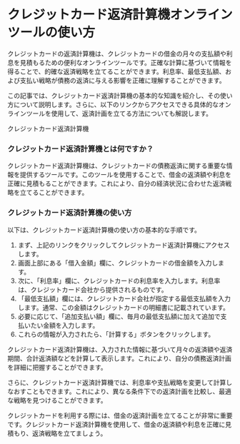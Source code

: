 クレジットカード返済計算機オンラインツールの使い方
=========================

クレジットカードの返済計算機は、クレジットカードの借金の月々の支払額や利息を見積もるための便利なオンラインツールです。正確な計算に基づいて情報を得ることで、的確な返済戦略を立てることができます。利息率、最低支払額、および支払い戦略が債務の返済に与える影響を正確に理解することができます。

この記事では、クレジットカード返済計算機の基本的な知識を紹介し、その使い方について説明します。さらに、以下のリンクからアクセスできる具体的なオンラインツールを使用して、返済計画を立てる方法についても解説します。

クレジットカード返済計算機

### クレジットカード返済計算機とは何ですか？

クレジットカード返済計算機は、クレジットカードの債務返済に関する重要な情報を提供するツールです。このツールを使用することで、借金の返済額や利息を正確に見積もることができます。これにより、自分の経済状況に合わせた返済戦略を立てることができます。

### クレジットカード返済計算機の使い方

以下は、クレジットカード返済計算機の使い方の基本的な手順です。

1. まず、上記のリンクをクリックしてクレジットカード返済計算機にアクセスします。
2. 画面上部にある「借入金額」欄に、クレジットカードの借金額を入力します。
3. 次に、「利息率」欄に、クレジットカードの利息率を入力します。利息率は、クレジットカード会社から提供されるものです。
4. 「最低支払額」欄には、クレジットカード会社が指定する最低支払額を入力します。通常、この金額はクレジットカードの明細書に記載されています。
5. 必要に応じて、「追加支払い額」欄に、毎月の最低支払額に加えて追加で支払いたい金額を入力します。
6. これらの情報が入力されたら、「計算する」ボタンをクリックします。

クレジットカード返済計算機は、入力された情報に基づいて月々の返済額や返済期間、合計返済額などを計算して表示します。これにより、自分の債務返済計画を詳細に把握することができます。

さらに、クレジットカード返済計算機では、利息率や支払戦略を変更して計算しなおすこともできます。これにより、異なる条件下での返済計画を比較し、最適な戦略を見つけることができます。

クレジットカードを利用する際には、借金の返済計画を立てることが非常に重要です。クレジットカード返済計算機を使用して、借金の返済額や利息を正確に見積もり、返済戦略を立てましょう。